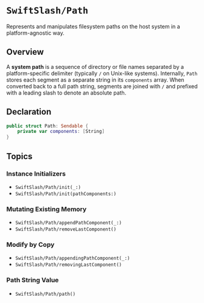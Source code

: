 # ``SwiftSlash/Path``

Represents and manipulates filesystem paths on the host system in a platform-agnostic way.

## Overview

A **system path** is a sequence of directory or file names separated by a platform-specific delimiter (typically `/` on Unix-like systems). Internally, `Path` stores each segment as a separate string in its `components` array. When converted back to a full path string, segments are joined with `/` and prefixed with a leading slash to denote an absolute path.

## Declaration

```swift
public struct Path: Sendable {
    private var components: [String]
}
```

## Topics

### Instance Initializers

- ``SwiftSlash/Path/init(_:)``
- ``SwiftSlash/Path/init(pathComponents:)``

### Mutating Existing Memory

- ``SwiftSlash/Path/appendPathComponent(_:)``
- ``SwiftSlash/Path/removeLastComponent()``

### Modify by Copy

- ``SwiftSlash/Path/appendingPathComponent(_:)``
- ``SwiftSlash/Path/removingLastComponent()``

### Path String Value

- ``SwiftSlash/Path/path()``
